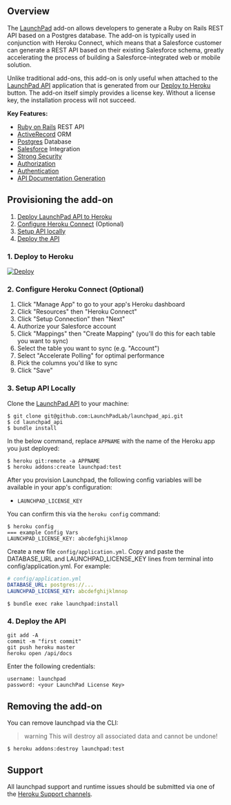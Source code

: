 ## Overview
The [LaunchPad](https://elements.heroku.com/addons/launchpad) add-on allows developers to generate a Ruby on Rails REST API based on a Postgres database. The add-on is typically used in conjunction with Heroku Connect, which means that a Salesforce customer can generate a REST API based on their existing Salesforce schema, greatly accelerating the process of building a Salesforce-integrated web or mobile solution.

Unlike traditional add-ons, this add-on is only useful when attached to the [LaunchPad API](github.com/launchpadlab/launchpad_api) application that is generated from our [Deploy to Heroku](#1-deploy-to-heroku) button. The add-on itself simply provides a license key. Without a license key, the installation process will not succeed.

**Key Features:**
- [Ruby on Rails](https://rubyonrails.org/) REST API
- [ActiveRecord](https://guides.rubyonrails.org/active_record_basics.html) ORM
- [Postgres](https://www.postgresql.org/) Database
- [Salesforce](https://salesforce.com) Integration
- [Strong Security](https://guides.rubyonrails.org/security.html)
- [Authorization](https://github.com/CanCanCommunity/cancancan)
- [Authentication](https://tools.ietf.org/html/rfc7617)
- [API Documentation Generation](https://github.com/zipmark/rspec_api_documentation)

## Provisioning the add-on
1. [Deploy LaunchPad API to Heroku](#1-deploy-to-heroku)
2. [Configure Heroku Connect](#2-configure-heroku-connect-optional) (Optional)
3. [Setup API locally](#3-setup-api-locally)
4. [Deploy the API](#4-deploy-the-api)

### 1. Deploy to Heroku
<a href="https://heroku.com/deploy?template=https://github.com/launchpadlab/launchpad_api" target="_blank">
  <img src="https://www.herokucdn.com/deploy/button.svg" alt="Deploy">
</a>

### 2. Configure Heroku Connect (Optional)
1. Click "Manage App" to go to your app's Heroku dashboard
2. Click "Resources" then "Heroku Connect"
3. Click "Setup Connection" then "Next"
4. Authorize your Salesforce account
5. Click "Mappings" then "Create Mapping" (you'll do this for each table you want to sync)
6. Select the table you want to sync (e.g. "Account")
7. Select "Accelerate Polling" for optimal performance
8. Pick the columns you'd like to sync
9. Click "Save"

### 3. Setup API Locally
Clone the [LaunchPad API](https://github.com/launchpadlab/launchpad_api) to your machine:

```term
$ git clone git@github.com:LaunchPadLab/launchpad_api.git
$ cd launchpad_api
$ bundle install
```

In the below command, replace `APPNAME` with the name of the Heroku app you just deployed:

```term
$ heroku git:remote -a APPNAME
$ heroku addons:create launchpad:test
```

After you provision Launchpad, the following config variables will be available in your app's configuration: 

* `LAUNCHPAD_LICENSE_KEY`

You can confirm this via the `heroku config` command:

```term
$ heroku config
=== example Config Vars
LAUNCHPAD_LICENSE_KEY: abcdefghijklmnop

```

Create a new file `config/application.yml`. Copy and paste the DATABASE_URL and LAUNCHPAD_LICENSE_KEY lines from terminal into config/application.yml. For example:

```yml
# config/application.yml
DATABASE_URL: postgres://...
LAUNCHPAD_LICENSE_KEY: abcdefghijklmnop
```

```term
$ bundle exec rake launchpad:install
```

### 4. Deploy the API

```term
git add -A
commit -m "first commit"
git push heroku master
heroku open /api/docs
```

Enter the following credentials:

```
username: launchpad
password: <your LaunchPad License Key>
```

## Removing the add-on

You can remove launchpad via the CLI:

> warning
> This will destroy all associated data and cannot be undone!

```term
$ heroku addons:destroy launchpad:test
```

## Support

All launchpad support and runtime issues should be submitted via one of the [Heroku Support channels](support-channels).